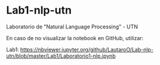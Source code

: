 # Lab1-nlp-utn
Laboratorio de "Natural Language Processing" - UTN

En caso de no visualizar la notebook en GitHub, utilizar:

Lab1: https://nbviewer.jupyter.org/github/LautaroO/Lab-nlp-utn/blob/master/Lab1/Laboratorio1-nlp.ipynb
